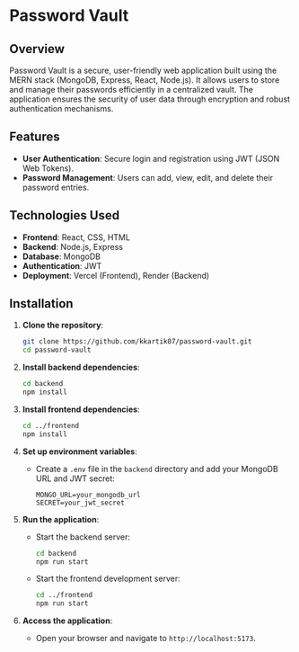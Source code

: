 # Password Vault

## Overview

Password Vault is a secure, user-friendly web application built using the MERN stack (MongoDB, Express, React, Node.js). It allows users to store and manage their passwords efficiently in a centralized vault. The application ensures the security of user data through encryption and robust authentication mechanisms.

## Features

- **User Authentication**: Secure login and registration using JWT (JSON Web Tokens).
- **Password Management**: Users can add, view, edit, and delete their password entries.

## Technologies Used

- **Frontend**: React, CSS, HTML
- **Backend**: Node.js, Express
- **Database**: MongoDB
- **Authentication**: JWT
- **Deployment**: Vercel (Frontend), Render (Backend)

## Installation

1. **Clone the repository**:
    ```bash
    git clone https://github.com/kkartik07/password-vault.git
    cd password-vault
    ```

2. **Install backend dependencies**:
    ```bash
    cd backend
    npm install
    ```

3. **Install frontend dependencies**:
    ```bash
    cd ../frontend
    npm install
    ```

4. **Set up environment variables**:
    - Create a `.env` file in the `backend` directory and add your MongoDB URL and JWT secret:
        ```plaintext
        MONGO_URL=your_mongodb_url
        SECRET=your_jwt_secret
        ```

5. **Run the application**:
    - Start the backend server:
        ```bash
        cd backend
        npm run start
        ```
    - Start the frontend development server:
        ```bash
        cd ../frontend
        npm run start
        ```

6. **Access the application**:
    - Open your browser and navigate to `http://localhost:5173`.
